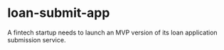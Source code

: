 # loan-submit-app
A fintech startup needs to launch an MVP version of its loan application submission service.
